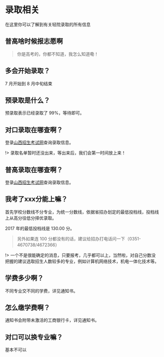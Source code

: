 # 录取相关

在这里你可以了解到有关轻院录取的所有信息

## 普高啥时候报志愿啊

> 你是高考的，你都不知道，我怎么知道嘞！

## 多会开始录取？

7 月开始到 8 月中旬结束

## 预录取是什么？

预录取表示已经录取了 99%，等待即可。

## 对口录取在哪查啊？

登录[山西招生考试网](www.sxkszx.cn)查询录取信息。

!> 录取名单暂时还没出来，等出来后，我们会第一时间放上来！

## 普高录取在哪查啊？

登录[山西招生考试网](www.sxkszx.cn)查询录取信息。

##  我考了xxx分能上嘛？

首先学校分数线不分专业，为统一分数线，依据省招办划定的最低投档线，投档线上从高分往低分择优录取。

2017 年的最低投档线是 130.00 分。

> 另外如果连 100 分都没有的话，建议给招办打电话问一下（0351-4670738/4672366）

!> 一个不是很能确定的消息，只要报考，几乎都可以上，当然啦，对自己分数没把握的建议选取招生人数较多的专业，例如计算机网络技术，机电一体化技术等。

## 学费多少啊？

不同专业交不同的学费，详见通知书。

## 怎么缴学费啊？

通知书会附带未激活的工商银行卡，详见通知书。

##  对口可以换专业嘛？

基本不可以